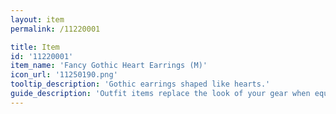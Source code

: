 ```yaml
---
layout: item
permalink: /11220001

title: Item
id: '11220001'
item_name: 'Fancy Gothic Heart Earrings (M)'
icon_url: '11250190.png'
tooltip_description: 'Gothic earrings shaped like hearts.'
guide_description: 'Outfit items replace the look of your gear when equipped.'
---
```

